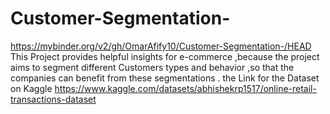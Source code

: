 # Customer-Segmentation-
https://mybinder.org/v2/gh/OmarAfify10/Customer-Segmentation-/HEAD
This Project provides helpful insights for e-commerce ,because the project aims to segment different Customers types and behavior ,so that the companies can benefit from these segmentations . 
the Link for the Dataset on Kaggle https://www.kaggle.com/datasets/abhishekrp1517/online-retail-transactions-dataset
